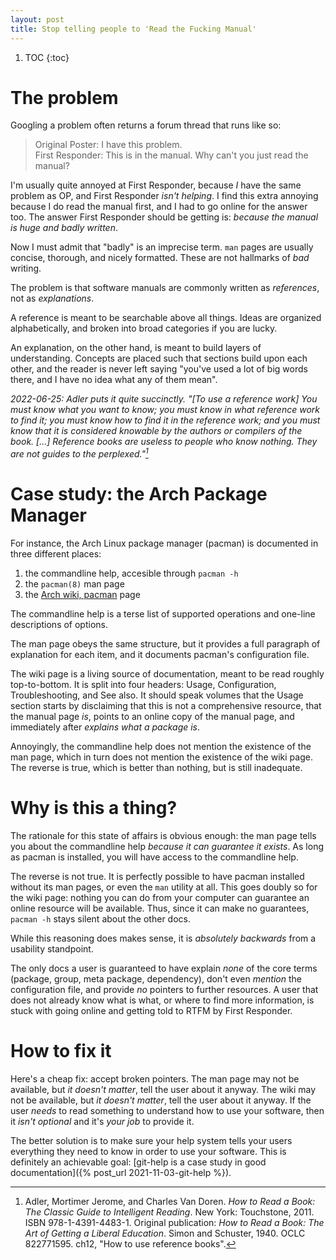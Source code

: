 ```yaml
---
layout: post
title: Stop telling people to 'Read the Fucking Manual'
---
```

1. TOC
{:toc}

# The problem
Googling a problem often returns a forum thread that runs like so:

> Original Poster: I have this problem.  
> First Responder: This is in the manual. Why can't you just read the manual?

I'm usually quite annoyed at First Responder, because *I* have the same problem as OP, and First Responder *isn't helping*.
I find this extra annoying because I do read the manual first, and I had to go online for the answer too.
The answer First Responder should be getting is: *because the manual is huge and badly written*.

Now I must admit that "badly" is an imprecise term.
`man` pages are usually concise, thorough, and nicely formatted.
These are not hallmarks of *bad* writing.

The problem is that software manuals are commonly written as *references*, not as *explanations*.

A reference is meant to be searchable above all things.
Ideas are organized alphabetically, and broken into broad categories if you are lucky.

An explanation, on the other hand, is meant to build layers of understanding.
Concepts are placed such that sections build upon each other, and the reader is never left saying "you've used a lot of big words there, and I have no idea what any of them mean".

*2022-06-25: Adler puts it quite succinctly. "[To use a reference work] You must know what you want to know; you must know in what reference work to find it; you must know how to find it in the reference work; and you must know that it is considered knowable by the authors or compilers of the book. [...] Reference books are useless to people who know nothing. They are not guides to the perplexed."[^adler]*

[^adler]: Adler, Mortimer Jerome, and Charles Van Doren. _How to Read a Book: The Classic Guide to Intelligent Reading_. New York: Touchstone, 2011. ISBN 978-1-4391-4483-1. Original publication: _How to Read a Book: The Art of Getting a Liberal Education_. Simon and Schuster, 1940. OCLC 822771595. ch12, "How to use reference books".

# Case study: the Arch Package Manager

For instance, the Arch Linux package manager (pacman) is documented in three different places:
1. the commandline help, accesible through `pacman -h`
2. the `pacman(8)` man page
3. the [Arch wiki, pacman](https://wiki.archlinux.org/title/Pacman) page

The commandline help is a terse list of supported operations and one-line descriptions of options.

The man page obeys the same structure, but it provides a full paragraph of explanation for each item, and it documents pacman's configuration file.

The wiki page is a living source of documentation, meant to be read roughly top-to-bottom.
It is split into four headers: Usage, Configuration, Troubleshooting, and See also.
It should speak volumes that the Usage section starts by disclaiming that this is not a comprehensive resource, that the manual page *is*, points to an online copy of the manual page, and immediately after *explains what a package is*.

Annoyingly, the commandline help does not mention the existence of the man page, which in turn does not mention the existence of the wiki page.
The reverse is true, which is better than nothing, but is still inadequate.

# Why is this a thing?
The rationale for this state of affairs is obvious enough: the man page tells you about the commandline help *because it can guarantee it exists*.
As long as pacman is installed, you will have access to the commandline help.

The reverse is not true.
It is perfectly possible to have pacman installed without its man pages, or even the `man` utility at all.
This goes doubly so for the wiki page: nothing you can do from your computer can guarantee an online resource will be available.
Thus, since it can make no guarantees, `pacman -h` stays silent about the other docs.

While this reasoning does makes sense, it is *absolutely backwards* from a usability standpoint.

The only docs a user is guaranteed to have explain *none* of the core terms (package, group, meta package, dependency), don't even *mention* the configuration file, and provide *no* pointers to further resources.
A user that does not already know what is what, or where to find more information, is stuck with going online and getting told to RTFM by First Responder.

# How to fix it
Here's a cheap fix:
accept broken pointers.
The man page may not be available, but *it doesn't matter*, tell the user about it anyway.
The wiki may not be available, but *it doesn't matter*, tell the user about it anyway.
If the user *needs* to read something to understand how to use your software, then it *isn't optional* and it's *your job* to provide it.

The better solution is to make sure your help system tells your users everything they need to know in order to use your software.
This is definitely an achievable goal:
[git-help is a case study in good documentation]({% post_url 2021-11-03-git-help %}).

